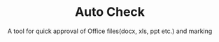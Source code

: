 # <div align='center' >Auto Check</div>

<div align='center'>A tool for quick approval of Office files(docx, xls, ppt etc.) and marking</div>
